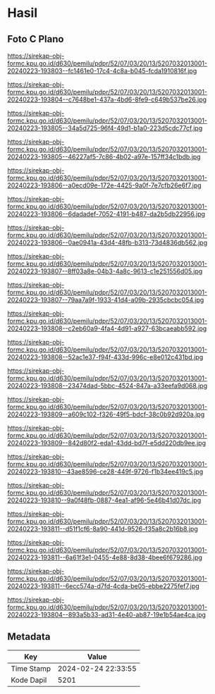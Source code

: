 # Hasil

## Foto C Plano

https://sirekap-obj-formc.kpu.go.id/d630/pemilu/pdpr/52/07/03/20/13/5207032013001-20240223-193803--fc1461e0-17c4-4c8a-b045-fcda1910816f.jpg

https://sirekap-obj-formc.kpu.go.id/d630/pemilu/pdpr/52/07/03/20/13/5207032013001-20240223-193804--c7648be1-437a-4bd6-8fe9-c649b537be26.jpg

https://sirekap-obj-formc.kpu.go.id/d630/pemilu/pdpr/52/07/03/20/13/5207032013001-20240223-193805--34a5d725-96f4-49d1-b1a0-223d5cdc77cf.jpg

https://sirekap-obj-formc.kpu.go.id/d630/pemilu/pdpr/52/07/03/20/13/5207032013001-20240223-193805--46227af5-7c86-4b02-a97e-157ff34c1bdb.jpg

https://sirekap-obj-formc.kpu.go.id/d630/pemilu/pdpr/52/07/03/20/13/5207032013001-20240223-193806--a0ecd09e-172e-4425-9a0f-7e7cfb26e6f7.jpg

https://sirekap-obj-formc.kpu.go.id/d630/pemilu/pdpr/52/07/03/20/13/5207032013001-20240223-193806--6dadadef-7052-4191-b487-da2b5db22956.jpg

https://sirekap-obj-formc.kpu.go.id/d630/pemilu/pdpr/52/07/03/20/13/5207032013001-20240223-193806--0ae0941a-43d4-48fb-b313-73d4836db562.jpg

https://sirekap-obj-formc.kpu.go.id/d630/pemilu/pdpr/52/07/03/20/13/5207032013001-20240223-193807--8ff03a8e-04b3-4a8c-9613-c1e251556d05.jpg

https://sirekap-obj-formc.kpu.go.id/d630/pemilu/pdpr/52/07/03/20/13/5207032013001-20240223-193807--79aa7a9f-1933-41d4-a09b-2935cbcbc054.jpg

https://sirekap-obj-formc.kpu.go.id/d630/pemilu/pdpr/52/07/03/20/13/5207032013001-20240223-193808--c2eb60a9-4fa4-4d91-a927-63bcaeabb592.jpg

https://sirekap-obj-formc.kpu.go.id/d630/pemilu/pdpr/52/07/03/20/13/5207032013001-20240223-193808--52ac1e37-f94f-433d-996c-e8e012c431bd.jpg

https://sirekap-obj-formc.kpu.go.id/d630/pemilu/pdpr/52/07/03/20/13/5207032013001-20240223-193808--23474dad-5bbc-4524-847a-a33eefa9d068.jpg

https://sirekap-obj-formc.kpu.go.id/d630/pemilu/pdpr/52/07/03/20/13/5207032013001-20240223-193809--a609c102-f326-49f5-bdcf-38c0b92d920a.jpg

https://sirekap-obj-formc.kpu.go.id/d630/pemilu/pdpr/52/07/03/20/13/5207032013001-20240223-193809--842d80f2-eda1-43dd-bd7f-e5dd220db9ee.jpg

https://sirekap-obj-formc.kpu.go.id/d630/pemilu/pdpr/52/07/03/20/13/5207032013001-20240223-193810--43ae8596-ce28-449f-9726-f1b34ee419c5.jpg

https://sirekap-obj-formc.kpu.go.id/d630/pemilu/pdpr/52/07/03/20/13/5207032013001-20240223-193810--9a0f48fb-0887-4ea1-af96-5e46b41d07dc.jpg

https://sirekap-obj-formc.kpu.go.id/d630/pemilu/pdpr/52/07/03/20/13/5207032013001-20240223-193811--d51f1cf6-8a90-441d-9526-f35a8c2b16b8.jpg

https://sirekap-obj-formc.kpu.go.id/d630/pemilu/pdpr/52/07/03/20/13/5207032013001-20240223-193811--6a61f3e1-0455-4e88-8d38-4bee6f679286.jpg

https://sirekap-obj-formc.kpu.go.id/d630/pemilu/pdpr/52/07/03/20/13/5207032013001-20240223-193811--6ecc574a-d7fd-4cda-be05-ebbe2275fef7.jpg

https://sirekap-obj-formc.kpu.go.id/d630/pemilu/pdpr/52/07/03/20/13/5207032013001-20240223-193804--893a5b33-ad31-4e40-ab87-19e1b54ae4ca.jpg


## Metadata

| Key        | Value               |
| ---------- | ------------------- |
| Time Stamp | 2024-02-24 22:33:55 |
| Kode Dapil | 5201                |



